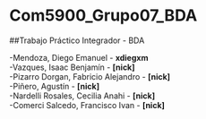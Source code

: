 # Com5900_Grupo07_BDA
##Trabajo Práctico Integrador - BDA<br>

-Mendoza, Diego Emanuel - **xdiegxm**<br>
-Vazques, Isaac Benjamín - **[nick]**<br>
-Pizarro Dorgan, Fabricio Alejandro - **[nick]**<br>
-Piñero, Agustín - **[nick]**<br>
-Nardelli Rosales, Cecilia Anahi - **[nick]**<br> 
-Comerci Salcedo, Francisco Ivan - **[nick]**<br>
